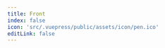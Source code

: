 ```yaml
---
title: Front
index: false
icon: 'src/.vuepress/public/assets/icon/pen.ico'
editLink: false
---
```


<Catalog />
